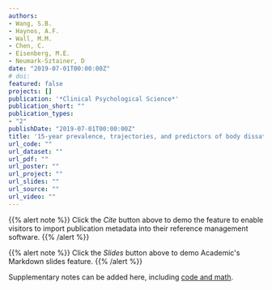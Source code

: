 ```yaml
---
authors:
- Wang, S.B.
- Haynos, A.F.
- Wall, M.M.
- Chen, C.
- Eisenberg, M.E.
- Neumark-Sztainer, D
date: "2019-07-01T00:00:00Z"
# doi:
featured: false
projects: []
publication: '*Clinical Psychological Science*'
publication_short: ""
publication_types:
- "2"
publishDate: "2019-07-01T00:00:00Z"
title: '15-year prevalence, trajectories, and predictors of body dissatisfaction from adolescence to middle adulthood'
url_code: ""
url_dataset: ""
url_pdf: ""
url_poster: ""
url_project: ""
url_slides: ""
url_source: ""
url_video: ""
---
```



{{% alert note %}}
Click the *Cite* button above to demo the feature to enable visitors to import publication metadata into their reference management software.
{{% /alert %}}

{{% alert note %}}
Click the *Slides* button above to demo Academic's Markdown slides feature.
{{% /alert %}}

Supplementary notes can be added here, including [code and math](https://sourcethemes.com/academic/docs/writing-markdown-latex/).
